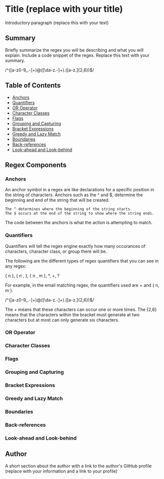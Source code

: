 # Title (replace with your title)

Introductory paragraph (replace this with your text)

## Summary

Briefly summarize the regex you will be describing and what you will explain. Include a code snippet of the regex. Replace this text with your summary.

/^([a-z0-9_\.-]+)@([\da-z\.-]+)\.([a-z\.]{2,6})$/

## Table of Contents

- [Anchors](#anchors)
- [Quantifiers](#quantifiers)
- [OR Operator](#or-operator)
- [Character Classes](#character-classes)
- [Flags](#flags)
- [Grouping and Capturing](#grouping-and-capturing)
- [Bracket Expressions](#bracket-expressions)
- [Greedy and Lazy Match](#greedy-and-lazy-match)
- [Boundaries](#boundaries)
- [Back-references](#back-references)
- [Look-ahead and Look-behind](#look-ahead-and-look-behind)

## Regex Components

### Anchors

An anchor symbol in a regex are like declarations for a specific position in the string of characters. Anchors such as the ^ and $, determine the beginning and end of the string that will be created. 

    The ^ determines where the beginning of the string starts. 
    The $ occurs at the end of the string to show where the string ends. 

The code between the anchors is what the action is attempting to match.

### Quantifiers

Quantifiers will tell the regex engine exactly how many occurances of characters, character class, or group there will be. 

The following are the different types of regex quantifiers that you can see in any regex:

{ n }, { n , }, { n , m }, *, +, ?

For example, in the email matching regex, the quantifiers used are + and { n, m }.

/^([a-z0-9_\.-]+)@([\da-z\.-]+)\.([a-z\.]{2,6})$/

The + means that these characters can occur one or more times. The {2,6} means that the characters within the bracket must generate at two characters but at most can only generate six characters.

### OR Operator

### Character Classes

### Flags

### Grouping and Capturing

### Bracket Expressions

### Greedy and Lazy Match

### Boundaries

### Back-references

### Look-ahead and Look-behind

## Author

A short section about the author with a link to the author's GitHub profile (replace with your information and a link to your profile)
